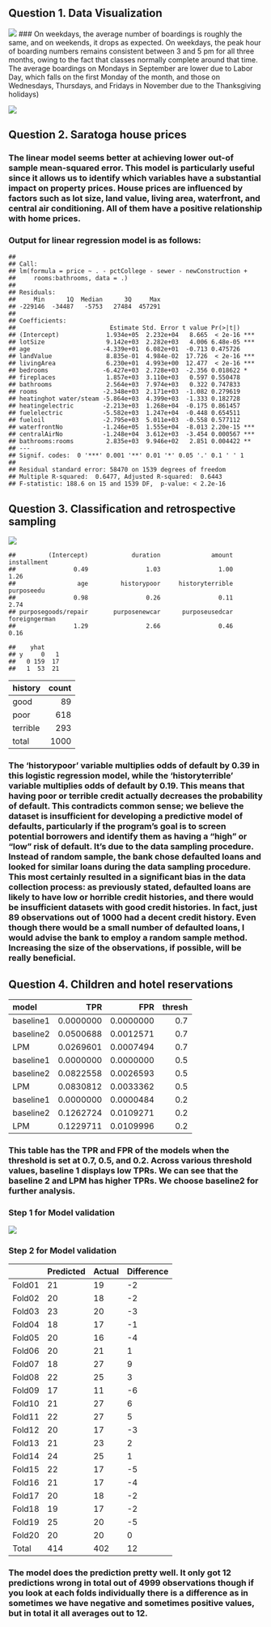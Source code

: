 ## Question 1. Data Visualization

![](HW2_RM_files/figure-markdown_strict/unnamed-chunk-3-1.png) ### On
weekdays, the average number of boardings is roughly the same, and on
weekends, it drops as expected. On weekdays, the peak hour of boarding
numbers remains consistent between 3 and 5 pm for all three months,
owing to the fact that classes normally complete around that time. The
average boardings on Mondays in September are lower due to Labor Day,
which falls on the first Monday of the month, and those on Wednesdays,
Thursdays, and Fridays in November due to the Thanksgiving holidays)

![](HW2_RM_files/figure-markdown_strict/unnamed-chunk-5-1.png)

## Question 2. Saratoga house prices

### The linear model seems better at achieving lower out-of sample mean-squared error. This model is particularly useful since it allows us to identify which variables have a substantial impact on property prices. House prices are influenced by factors such as lot size, land value, living area, waterfront, and central air conditioning. All of them have a positive relationship with home prices.

### Output for linear regression model is as follows:

    ## 
    ## Call:
    ## lm(formula = price ~ . - pctCollege - sewer - newConstruction + 
    ##     rooms:bathrooms, data = .)
    ## 
    ## Residuals:
    ##     Min      1Q  Median      3Q     Max 
    ## -229146  -34487   -5753   27484  457291 
    ## 
    ## Coefficients:
    ##                          Estimate Std. Error t value Pr(>|t|)    
    ## (Intercept)             1.934e+05  2.232e+04   8.665  < 2e-16 ***
    ## lotSize                 9.142e+03  2.282e+03   4.006 6.48e-05 ***
    ## age                    -4.339e+01  6.082e+01  -0.713 0.475726    
    ## landValue               8.835e-01  4.984e-02  17.726  < 2e-16 ***
    ## livingArea              6.230e+01  4.993e+00  12.477  < 2e-16 ***
    ## bedrooms               -6.427e+03  2.728e+03  -2.356 0.018622 *  
    ## fireplaces              1.857e+03  3.110e+03   0.597 0.550478    
    ## bathrooms               2.564e+03  7.974e+03   0.322 0.747833    
    ## rooms                  -2.348e+03  2.171e+03  -1.082 0.279619    
    ## heatinghot water/steam -5.864e+03  4.399e+03  -1.333 0.182728    
    ## heatingelectric        -2.213e+03  1.268e+04  -0.175 0.861457    
    ## fuelelectric           -5.582e+03  1.247e+04  -0.448 0.654511    
    ## fueloil                -2.795e+03  5.011e+03  -0.558 0.577112    
    ## waterfrontNo           -1.246e+05  1.555e+04  -8.013 2.20e-15 ***
    ## centralAirNo           -1.248e+04  3.612e+03  -3.454 0.000567 ***
    ## bathrooms:rooms         2.835e+03  9.946e+02   2.851 0.004422 ** 
    ## ---
    ## Signif. codes:  0 '***' 0.001 '**' 0.01 '*' 0.05 '.' 0.1 ' ' 1
    ## 
    ## Residual standard error: 58470 on 1539 degrees of freedom
    ## Multiple R-squared:  0.6477, Adjusted R-squared:  0.6443 
    ## F-statistic: 188.6 on 15 and 1539 DF,  p-value: < 2.2e-16

## Question 3. Classification and retrospective sampling

![](HW2_RM_files/figure-markdown_strict/unnamed-chunk-11-1.png)

    ##         (Intercept)            duration              amount         installment 
    ##                0.49                1.03                1.00                1.26 
    ##                 age         historypoor     historyterrible          purposeedu 
    ##                0.98                0.26                0.11                2.74 
    ## purposegoods/repair       purposenewcar      purposeusedcar       foreigngerman 
    ##                1.29                2.66                0.46                0.16

    ##    yhat
    ## y     0   1
    ##   0 159  17
    ##   1  53  21

<table>
<thead>
<tr class="header">
<th style="text-align: left;">history</th>
<th style="text-align: right;">count</th>
</tr>
</thead>
<tbody>
<tr class="odd">
<td style="text-align: left;">good</td>
<td style="text-align: right;">89</td>
</tr>
<tr class="even">
<td style="text-align: left;">poor</td>
<td style="text-align: right;">618</td>
</tr>
<tr class="odd">
<td style="text-align: left;">terrible</td>
<td style="text-align: right;">293</td>
</tr>
<tr class="even">
<td style="text-align: left;">total</td>
<td style="text-align: right;">1000</td>
</tr>
</tbody>
</table>

### The ‘historypoor’ variable multiplies odds of default by 0.39 in this logistic regression model, while the ‘historyterrible’ variable multiplies odds of default by 0.19. This means that having poor or terrible credit actually decreases the probability of default. This contradicts common sense; we believe the dataset is insufficient for developing a predictive model of defaults, particularly if the program’s goal is to screen potential borrowers and identify them as having a “high” or “low” risk of default. It’s due to the data sampling procedure. Instead of random sample, the bank chose defaulted loans and looked for similar loans during the data sampling procedure. This most certainly resulted in a significant bias in the data collection process: as previously stated, defaulted loans are likely to have low or horrible credit histories, and there would be insufficient datasets with good credit histories. In fact, just 89 observations out of 1000 had a decent credit history. Even though there would be a small number of defaulted loans, I would advise the bank to employ a random sample method. Increasing the size of the observations, if possible, will be really beneficial.

## Question 4. Children and hotel reservations

<table>
<thead>
<tr class="header">
<th style="text-align: left;">model</th>
<th style="text-align: right;">TPR</th>
<th style="text-align: right;">FPR</th>
<th style="text-align: right;">thresh</th>
</tr>
</thead>
<tbody>
<tr class="odd">
<td style="text-align: left;">baseline1</td>
<td style="text-align: right;">0.0000000</td>
<td style="text-align: right;">0.0000000</td>
<td style="text-align: right;">0.7</td>
</tr>
<tr class="even">
<td style="text-align: left;">baseline2</td>
<td style="text-align: right;">0.0500688</td>
<td style="text-align: right;">0.0012571</td>
<td style="text-align: right;">0.7</td>
</tr>
<tr class="odd">
<td style="text-align: left;">LPM</td>
<td style="text-align: right;">0.0269601</td>
<td style="text-align: right;">0.0007494</td>
<td style="text-align: right;">0.7</td>
</tr>
<tr class="even">
<td style="text-align: left;">baseline1</td>
<td style="text-align: right;">0.0000000</td>
<td style="text-align: right;">0.0000000</td>
<td style="text-align: right;">0.5</td>
</tr>
<tr class="odd">
<td style="text-align: left;">baseline2</td>
<td style="text-align: right;">0.0822558</td>
<td style="text-align: right;">0.0026593</td>
<td style="text-align: right;">0.5</td>
</tr>
<tr class="even">
<td style="text-align: left;">LPM</td>
<td style="text-align: right;">0.0830812</td>
<td style="text-align: right;">0.0033362</td>
<td style="text-align: right;">0.5</td>
</tr>
<tr class="odd">
<td style="text-align: left;">baseline1</td>
<td style="text-align: right;">0.0000000</td>
<td style="text-align: right;">0.0000484</td>
<td style="text-align: right;">0.2</td>
</tr>
<tr class="even">
<td style="text-align: left;">baseline2</td>
<td style="text-align: right;">0.1262724</td>
<td style="text-align: right;">0.0109271</td>
<td style="text-align: right;">0.2</td>
</tr>
<tr class="odd">
<td style="text-align: left;">LPM</td>
<td style="text-align: right;">0.1229711</td>
<td style="text-align: right;">0.0109996</td>
<td style="text-align: right;">0.2</td>
</tr>
</tbody>
</table>

### This table has the TPR and FPR of the models when the threshold is set at 0.7, 0.5, and 0.2. Across various threshold values, baseline 1 displays low TPRs. We can see that the baseline 2 and LPM has higher TPRs. We choose baseline2 for further analysis.

### Step 1 for Model validation

![](HW2_RM_files/figure-markdown_strict/unnamed-chunk-20-1.png)

### Step 2 for Model validation

<table>
<thead>
<tr class="header">
<th style="text-align: left;"></th>
<th style="text-align: left;">Predicted</th>
<th style="text-align: left;">Actual</th>
<th style="text-align: left;">Difference</th>
</tr>
</thead>
<tbody>
<tr class="odd">
<td style="text-align: left;">Fold01</td>
<td style="text-align: left;">21</td>
<td style="text-align: left;">19</td>
<td style="text-align: left;">-2</td>
</tr>
<tr class="even">
<td style="text-align: left;">Fold02</td>
<td style="text-align: left;">20</td>
<td style="text-align: left;">18</td>
<td style="text-align: left;">-2</td>
</tr>
<tr class="odd">
<td style="text-align: left;">Fold03</td>
<td style="text-align: left;">23</td>
<td style="text-align: left;">20</td>
<td style="text-align: left;">-3</td>
</tr>
<tr class="even">
<td style="text-align: left;">Fold04</td>
<td style="text-align: left;">18</td>
<td style="text-align: left;">17</td>
<td style="text-align: left;">-1</td>
</tr>
<tr class="odd">
<td style="text-align: left;">Fold05</td>
<td style="text-align: left;">20</td>
<td style="text-align: left;">16</td>
<td style="text-align: left;">-4</td>
</tr>
<tr class="even">
<td style="text-align: left;">Fold06</td>
<td style="text-align: left;">20</td>
<td style="text-align: left;">21</td>
<td style="text-align: left;">1</td>
</tr>
<tr class="odd">
<td style="text-align: left;">Fold07</td>
<td style="text-align: left;">18</td>
<td style="text-align: left;">27</td>
<td style="text-align: left;">9</td>
</tr>
<tr class="even">
<td style="text-align: left;">Fold08</td>
<td style="text-align: left;">22</td>
<td style="text-align: left;">25</td>
<td style="text-align: left;">3</td>
</tr>
<tr class="odd">
<td style="text-align: left;">Fold09</td>
<td style="text-align: left;">17</td>
<td style="text-align: left;">11</td>
<td style="text-align: left;">-6</td>
</tr>
<tr class="even">
<td style="text-align: left;">Fold10</td>
<td style="text-align: left;">21</td>
<td style="text-align: left;">27</td>
<td style="text-align: left;">6</td>
</tr>
<tr class="odd">
<td style="text-align: left;">Fold11</td>
<td style="text-align: left;">22</td>
<td style="text-align: left;">27</td>
<td style="text-align: left;">5</td>
</tr>
<tr class="even">
<td style="text-align: left;">Fold12</td>
<td style="text-align: left;">20</td>
<td style="text-align: left;">17</td>
<td style="text-align: left;">-3</td>
</tr>
<tr class="odd">
<td style="text-align: left;">Fold13</td>
<td style="text-align: left;">21</td>
<td style="text-align: left;">23</td>
<td style="text-align: left;">2</td>
</tr>
<tr class="even">
<td style="text-align: left;">Fold14</td>
<td style="text-align: left;">24</td>
<td style="text-align: left;">25</td>
<td style="text-align: left;">1</td>
</tr>
<tr class="odd">
<td style="text-align: left;">Fold15</td>
<td style="text-align: left;">22</td>
<td style="text-align: left;">17</td>
<td style="text-align: left;">-5</td>
</tr>
<tr class="even">
<td style="text-align: left;">Fold16</td>
<td style="text-align: left;">21</td>
<td style="text-align: left;">17</td>
<td style="text-align: left;">-4</td>
</tr>
<tr class="odd">
<td style="text-align: left;">Fold17</td>
<td style="text-align: left;">20</td>
<td style="text-align: left;">18</td>
<td style="text-align: left;">-2</td>
</tr>
<tr class="even">
<td style="text-align: left;">Fold18</td>
<td style="text-align: left;">19</td>
<td style="text-align: left;">17</td>
<td style="text-align: left;">-2</td>
</tr>
<tr class="odd">
<td style="text-align: left;">Fold19</td>
<td style="text-align: left;">25</td>
<td style="text-align: left;">20</td>
<td style="text-align: left;">-5</td>
</tr>
<tr class="even">
<td style="text-align: left;">Fold20</td>
<td style="text-align: left;">20</td>
<td style="text-align: left;">20</td>
<td style="text-align: left;">0</td>
</tr>
<tr class="odd">
<td style="text-align: left;">Total</td>
<td style="text-align: left;">414</td>
<td style="text-align: left;">402</td>
<td style="text-align: left;">12</td>
</tr>
</tbody>
</table>

### The model does the prediction pretty well. It only got 12 predictions wrong in total out of 4999 observations though if you look at each folds individually there is a difference as in sometimes we have negative and sometimes positive values, but in total it all averages out to 12.

